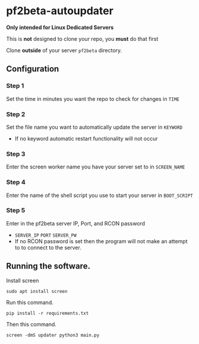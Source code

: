 # pf2beta-autoupdater

**Only intended for Linux Dedicated Servers**

This is **not** designed to clone your repo, you **must** do that first

Clone **outside** of your server ``pf2beta`` directory.

## Configuration

### Step 1
Set the time in minutes you want the repo to check for changes in `TIME`

### Step 2
Set the file name you want to automatically update the server in `KEYWORD`
- If no keyword automatic restart functionality will not occur

### Step 3
Enter the screen worker name you have your server set to in `SCREEN_NAME`

### Step 4
Enter the name of the shell script you use to start your server in `BOOT_SCRIPT`

### Step 5
Enter in the pf2beta server IP, Port, and RCON password
- `SERVER_IP` `PORT` `SERVER_PW`
- If no RCON password is set then the program will not make an attempt to to connect to the server.

## Running the software.

Install screen

``sudo apt install screen``

Run this command.

``pip install -r requirements.txt``

Then this command.

``screen -dmS updater python3 main.py``
